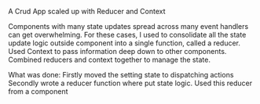 A Crud App scaled up with Reducer and Context

Components with many state updates spread across many event handlers can get overwhelming. For these cases, I used to consolidate all the state update logic outside  component into a single function, called a reducer. Used Context to pass information deep down to other components. Combined reducers and context together to manage the state.

What was done:
Firstly moved the setting state to dispatching actions
Secondly wrote a reducer function where put state logic.
Used this reducer from a component
